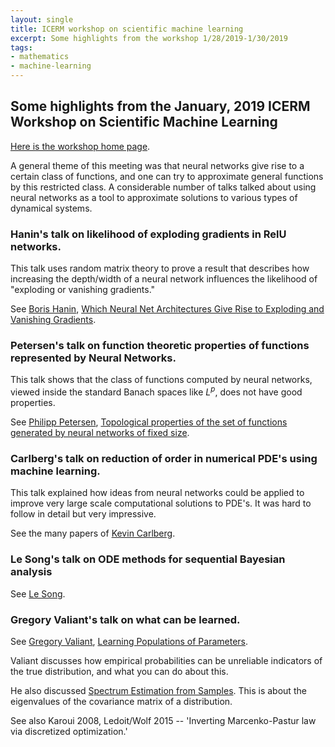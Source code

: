 ```yaml
---
layout: single
title: ICERM workshop on scientific machine learning
excerpt: Some highlights from the workshop 1/28/2019-1/30/2019
tags:
- mathematics
- machine-learning
---
```


## Some highlights from the January, 2019 ICERM Workshop on Scientific Machine Learning

[Here is the workshop home page](https://icerm.brown.edu/events/ht19-1-sml/).

A general theme of this meeting was that neural networks give rise to a certain class of functions, and one can
try to approximate general functions by this restricted class.  A considerable number of talks talked about using
neural networks as a tool to approximate solutions to various types of dynamical systems.

### Hanin's talk on likelihood of exploding gradients in RelU networks.

This talk uses random matrix theory to prove a result that describes
how increasing the depth/width of a neural network influences the
likelihood of "exploding or vanishing gradients."

See [Boris Hanin](http://www.math.tamu.edu/~bhanin/),  [Which Neural Net Architectures Give Rise to Exploding and Vanishing Gradients](https://arxiv.org/abs/1801.03744).

### Petersen's talk on function theoretic properties of functions represented by Neural Networks.

This talk shows that the class of functions computed by neural networks, viewed inside the standard Banach spaces like $L^{p}$, does not have good properties.

See [Philipp Petersen](https://www.maths.ox.ac.uk/people/philipp.petersen), [Topological properties of the set of functions generated by neural networks of fixed size](https://arxiv.org/abs/1806.08459).

### Carlberg's talk on reduction of order in numerical PDE's using machine learning.

This talk explained how ideas from neural networks could be applied to improve very large scale computational
solutions to PDE's.  It was hard to follow in detail but very impressive.

See the many papers of [Kevin Carlberg](https://www.sandia.gov/~ktcarlb/).

### Le Song's talk on ODE methods for sequential Bayesian analysis

See [Le Song](https://www.cc.gatech.edu/~lsong/index.html).

### Gregory Valiant's talk on what can be learned.

See [Gregory Valiant](https://theory.stanford.edu/~valiant/), [Learning Populations of Parameters](https://arxiv.org/abs/1709.02707).

Valiant discusses how empirical probabilities can be unreliable indicators of the true distribution, and what you can do about this.

He also discussed [Spectrum Estimation from Samples](https://arxiv.org/abs/1602.00061).  This is about the eigenvalues of the covariance
matrix of a distribution.

See also Karoui 2008, Ledoit/Wolf 2015 -- 'Inverting Marcenko-Pastur law via discretized optimization.'


